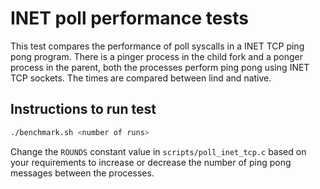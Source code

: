 # INET poll performance tests

This test compares the performance of poll syscalls in a INET TCP ping pong program. There is a pinger process in the child fork and a ponger process in the parent, both the processes perform ping pong using INET TCP sockets. The times are compared between lind and native.

## Instructions to run test

```sh
./benchmark.sh <number of runs>
```

Change the `ROUNDS` constant value in `scripts/poll_inet_tcp.c` based on your requirements to increase or decrease the number of ping pong messages between the processes.
